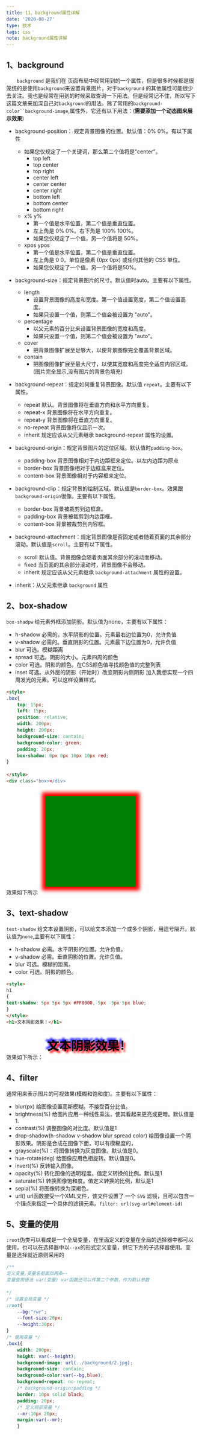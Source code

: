 ```yaml
---
title: 11、background属性详解
date: '2020-08-27'
type: 技术
tags: css
note: background属性详解
---
```

## 1、background
&#8195;&#8195;`background` 是我们在 页面布局中经常用到的一个属性，但是很多时候都是很笼统的是使用`background`来设置背景图片，对于`background` 的其他属性可能很少去关注。我也是经常在用到的时候采取查询一下用法。但是经常记不住，所以写下这篇文章来加深自己对`background`的用法。除了常用的`background-color``background-image`,属性外，它还有以下用法：(**需要添加一个动态图来展示效果**)
+ background-position：	规定背景图像的位置。默认值：0% 0%。有以下属性
    + 如果您仅规定了一个关键词，那么第二个值将是"center"。
        + top left   
        + top center
        + top right
        + center left
        + center center
        + center right
        + bottom left
        + bottom center
        + bottom right
    + x% y%
        + 第一个值是水平位置，第二个值是垂直位置。
        + 左上角是 0% 0%。右下角是 100% 100%。
        + 如果您仅规定了一个值，另一个值将是 50%。
    + xpos ypos
        + 第一个值是水平位置，第二个值是垂直位置。
        + 左上角是 0 0。单位是像素 (0px 0px) 或任何其他的 CSS 单位。
        + 如果您仅规定了一个值，另一个值将是50%。
+ background-size：规定背景图片的尺寸。默认值时auto。主要有以下属性。
    + length
        + 设置背景图像的高度和宽度。第一个值设置宽度，第二个值设置高度。
        + 如果只设置一个值，则第二个值会被设置为 "auto"。
    + percentage
        + 以父元素的百分比来设置背景图像的宽度和高度。
        + 如果只设置一个值，则第二个值会被设置为 "auto"。
    + cover
        + 把背景图像扩展至足够大，以使背景图像完全覆盖背景区域。
    + contain
        + 把图像图像扩展至最大尺寸，以使其宽度和高度完全适应内容区域。(图片完全显示,没有图片的背景色填充)
+ background-repeat：规定如何重复背景图像。默认值 `repeat`。主要有以下属性。
    + repeat	默认。背景图像将在垂直方向和水平方向重复。
    + repeat-x	背景图像将在水平方向重复。
    + repeat-y	背景图像将在垂直方向重复。
    + no-repeat	背景图像将仅显示一次。
    + inherit	规定应该从父元素继承 background-repeat 属性的设置。
+ background-origin：规定背景图片的定位区域。默认值时`padding-box`。
    + padding-box	背景图像相对于内边距框来定位。以左内边距为原点	
    + border-box	背景图像相对于边框盒来定位。	
    + content-box	背景图像相对于内容框来定位。

+ background-clip：规定背景的绘制区域。默认值是`border-box`。效果跟`background-origin`很像。主要有以下属性。
    + border-box	背景被裁剪到边框盒。
    + padding-box	背景被裁剪到内边距框。
    + content-box	背景被裁剪到内容框。

+ background-attachment：规定背景图像是否固定或者随着页面的其余部分滚动。默认值是`scroll`。主要有以下属性。
    + scroll	默认值。背景图像会随着页面其余部分的滚动而移动。
    + fixed	当页面的其余部分滚动时，背景图像不会移动。
    + inherit	规定应该从父元素继承   `background-attachment` 属性的设置。

+ inherit：从父元素继承 `background` 属性

## 2、box-shadow
`box-shadpw` 给元素外框添加阴影。默认值为none，主要有以下属性：
+ h-shadow	必需的。水平阴影的位置。元素最右边位置为0，允许负值
+ v-shadow	必需的。垂直阴影的位置。元素最下边位置为0，允许负值
+ blur	可选。模糊距离
+ spread	可选。阴影的大小。元素四周的颜色
+ color	可选。阴影的颜色。在CSS颜色值寻找颜色值的完整列表
+ inset	可选。从外层的阴影（开始时）改变阴影内侧阴影
加入我想实现一个四周发光的元素。可以这样设置样式。
```html
<style>
.box{
    top: 15px;
    left: 15px;
    position: relative;
    width: 200px;
    height: 200px;
    background-size: contain;
    background-color: green;
    padding: 20px;
    box-shadow: 0px 0px 10px 10px red;
}
    
</style>
<div class="box></div>
```
效果如下所示
<img src="../../images/css/box-shadow.png" alt="暂无图片">

## 3、text-shadow
`text-shadow` 给文本设置阴影，可以给文本添加一个或多个阴影，用逗号隔开。默认值为`none`,主要有以下属性：
+ h-shadow	必需。水平阴影的位置。允许负值。	
+ v-shadow	必需。垂直阴影的位置。允许负值。
+ blur	可选。模糊的距离。
+ color	可选。阴影的颜色。
```html
<style>
h1
{
text-shadow: 5px 5px 5px #FF0000,-5px -5px 5px blue;
}
</style>
<h1>文本阴影效果！</h1>
```
效果如下所示：
<img src="../../images/css/text-shadow.png" alt="暂无图片"/>

## 4、filter
通常用来表示图片的可视效果(模糊和饱和度)。主要有以下属性：
+ blur(px) 给图像设置高斯模糊。不接受百分比值。
+ brightness(%) 给图片应用一种线性乘法，使其看起来更亮或更暗。默认值是1.
+ contrast(%) 调整图像的对比度。默认值是1
+ drop-shadow(h-shadow v-shadow blur spread color) 给图像设置一个阴影效果。阴影是合成在图像下面，可以有模糊度的，
+ grayscale(%)：将图像转换为灰度图像。默认值是0。
+ hue-rotate(deg) 给图像应用色相旋转。默认值是0。
+ invert(%) 反转输入图像。
+ opacity(%) 转化图像的透明程度。值定义转换的比例。默认是1
+ saturate(%) 转换图像饱和度。值定义转换的比例，默认是1
+ sepia(%) 将图像转换为深褐色。
+ url()  url函数接受一个XML文件，该文件设置了 一个 `SVG` 滤镜，且可以包含一个锚点来指定一个具体的滤镜元素。`filter: url(svg-url#element-id) `

## 5、变量的使用
`:root`伪类可以看成是一个全局变量，在里面定义的变量在全局的选择器中都可以使用。也可以在选择器中以`--xx`的形式定义变量，供它下方的子选择器使用。变量是选择就近原则采用的
```css
/**
定义变量,变量名前面加两条--
变量使用语法 var(变量) var函数还可以传第二个参数，作为默认参数

*/
/* 设置全局变量 */
:root{
    --bg:"rwr";
    --font-size:20px;
    --height:30px;
}
/* 使用变量 */
.box1{
    width: 200px;
    height: var(--height);
    background-image: url(../background/2.jpg);
    background-size: contain;
    background-color:var(--bg,blue);
    background-repeat: no-repeat;
    /* background-origin:padding */
    border: 10px solid black;
    padding: 20px;
    /* 定义局部变量 */
    --mr:10px 20px;
    margin:var(--mr);
    }
```
